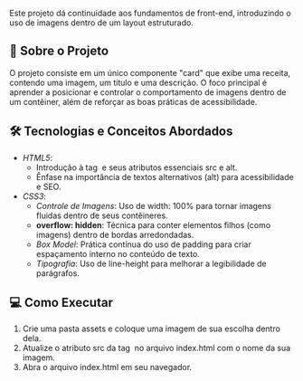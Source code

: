 Este projeto dá continuidade aos fundamentos de front-end, introduzindo o uso de imagens dentro de um layout estruturado.
 
## 🚀 Sobre o Projeto
 
O projeto consiste em um único componente "card" que exibe uma receita, contendo uma imagem, um título e uma descrição. O foco principal é aprender a posicionar e controlar o comportamento de imagens dentro de um contêiner, além de reforçar as boas práticas de acessibilidade.
 
## 🛠 Tecnologias e Conceitos Abordados
 
- *HTML5*:
  - Introdução à tag <img> e seus atributos essenciais src e alt.
  - Ênfase na importância de textos alternativos (alt) para acessibilidade e SEO.
- *CSS3*:
  - *Controle de Imagens*: Uso de width: 100% para tornar imagens fluidas dentro de seus contêineres.
  - **overflow: hidden**: Técnica para conter elementos filhos (como imagens) dentro de bordas arredondadas.
  - *Box Model*: Prática contínua do uso de padding para criar espaçamento interno no conteúdo de texto.
  - *Tipografia*: Uso de line-height para melhorar a legibilidade de parágrafos.
 
## 💻 Como Executar
 
1. Crie uma pasta assets e coloque uma imagem de sua escolha dentro dela.
2. Atualize o atributo src da tag <img> no arquivo index.html com o nome da sua imagem.
3. Abra o arquivo index.html em seu navegador.
